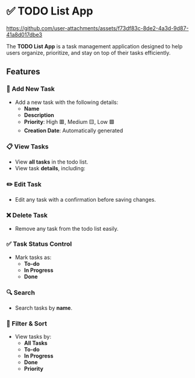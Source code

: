 # ✅ TODO List App

https://github.com/user-attachments/assets/f73df83c-8de2-4a3d-9d87-41a8d017dbe3


The **TODO List App** is a task management application designed to help users organize, prioritize, and stay on top of their tasks efficiently.

##  Features

### 📝 Add New Task
- Add a new task with the following details:
  - **Name**
  - **Description**
  - **Priority**: High 🟥, Medium 🟨, Low 🟩
  - **Creation Date**: Automatically generated

### 📋 View Tasks
- View **all tasks** in the todo list.
- View task **details**, including:

### ✏️ Edit Task
- Edit any task with a confirmation before saving changes.

### ❌ Delete Task
- Remove any task from the todo list easily.

### ✅ Task Status Control
- Mark tasks as:
  - **To-do**
  - **In Progress**
  - **Done**

### 🔍 Search
- Search tasks by **name**.

### 📂 Filter & Sort
- View tasks by:
  - **All Tasks**
  - **To-do**
  - **In Progress**
  - **Done**
  - **Priority**


